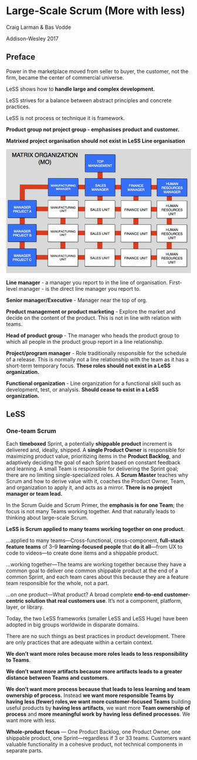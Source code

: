 # Large-Scale Scrum (More with less)

Craig Larman & Bas Vodde

Addison-Wesley 2017


## Preface

Power in the marketplace moved from seller to buyer, the customer, not the firm, became the center of commercial universe.

LeSS shows how to **handle large and complex development.**

LeSS strives for a balance between abstract principles and concrete practices.

LeSS is not process or technique it is framework.

**Product group not project group - emphasises product and customer.**

**Matrixed project organisation should not exist in LeSS Line organisation**

![matrix org](img/matrix-org.jpeg)

**Line manager** - a manager you report to in the line of organisation.
First-level manager - is the direct line manager you report to.

**Senior manager/Executive** - Manager near the top of org. 

**Product management or product marketing** - Explore the market and decide on the content of the product. This is not in line with relation with teams.

**Head of product group** - The manager who heads the product group to which all people in the product group report in a line relationship.

**Project/program manager** - Role traditionally responsible for the schedule of a release. This is normally not a line relationship with the team as it has a short-term temporary focus. **These roles should not exist in a LeSS organization.**

**Functional organization** - Line organization for a functional skill such as development, test, or analysis. **Should cease to exist in a LeSS organization.**

## LeSS

### One-team Scrum

Each **timeboxed** Sprint, a potentially **shippable product** increment is delivered and, ideally, shipped. A **single Product Owner** is responsible for maximizing product value, prioritizing items in the **Product Backlog**, and adaptively deciding the goal of each Sprint based on constant feedback and learning. A small Team is responsible for delivering the Sprint goal; there are no limiting single-specialized roles. A **Scrum Master** teaches why Scrum and how to derive value with it, coaches the Product Owner, Team, and organization to apply it, and acts as a mirror. **There is no project manager or team lead.**

In the Scrum Guide and Scrum Primer, the **emphasis is for one Team**; the focus is not many Teams working together. And that naturally leads to thinking about large-scale Scrum.

**LeSS is Scrum applied to many teams working together on one product.**

...applied to many teams—Cross-functional, cross-component, **full-stack feature teams** of 3–9 **learning-focused people** that **do it all**—from UX to code to videos—to create done items and a shippable product.

...working together—The teams are working together because they have a common goal to deliver one common shippable product at the end of a common Sprint, and each team cares about this because they are a feature team responsible for the whole, not a part.

...on one product—What product? A broad complete **end-to-end customer-centric solution that real customers use**. It’s not a component, platform, layer, or library.


Today, the two LeSS frameworks (smaller LeSS and LeSS Huge) have been adopted in big groups worldwide in disparate domains.

There are no such things as best practices in product development. There are only practices that are adequate within a certain context.


**We don’t want more roles because more roles leads to less responsibility to Teams**. 

**We don’t want more artifacts because more artifacts leads to a greater distance between Teams and customers**.

**We don’t want more process because that leads to less learning and team ownership of process.** 
Instead **we want more responsible Teams by having less (fewer) roles,we want more customer-focused Teams** building useful products by **having less artifacts**, we want more **Team ownership of process** and **more meaningful work by having less defined processes**. We want more with less.

**Whole-product focus** — One Product Backlog, one Product Owner, one shippable product, one Sprint—regardless if 3 or 33 teams. Customers want valuable functionality in a cohesive product, not technical components in separate parts.


